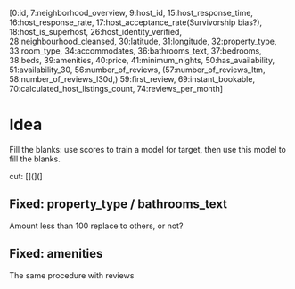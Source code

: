[0:id, 7:neighborhood_overview, 9:host_id, 15:host_response_time, 16:host_response_rate, 17:host_acceptance_rate(Survivorship bias?), 18:host_is_superhost, 26:host_identity_verified, 28:neighbourhood_cleansed, 30:latitude, 31:longitude, 32:property_type, 33:room_type, 34:accommodates, 36:bathrooms_text, 37:bedrooms, 38:beds, 39:amenities, 40:price, 41:minimum_nights, 50:has_availability, 51:availability_30, 56:number_of_reviews, (57:number_of_reviews_ltm, 58:number_of_reviews_l30d,) 59:first_review, 69:instant_bookable, 70:calculated_host_listings_count, 74:reviews_per_month]

# Idea
Fill the blanks: use scores to train a model for target, then use this model to fill the blanks.

cut:
[](](]


## Fixed: property_type / bathrooms_text
Amount less than 100 replace to others, or not?

## Fixed: amenities
The same procedure with reviews